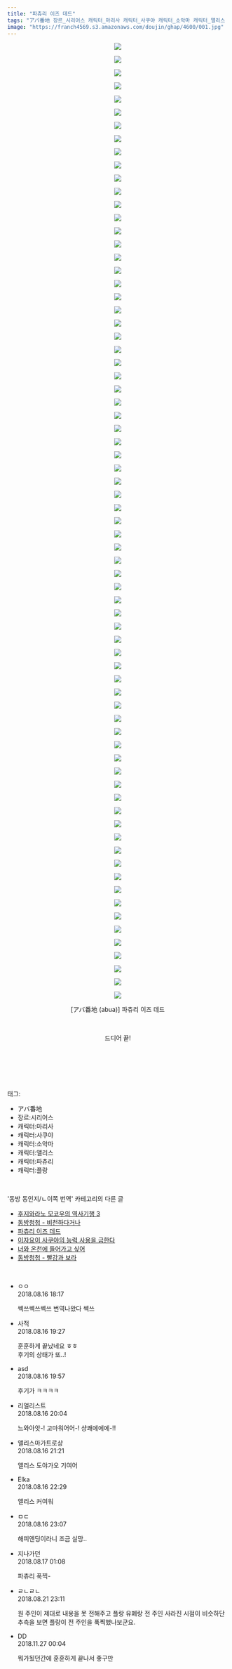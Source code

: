 ```yaml
---
title: "파츄리 이즈 데드"
tags: "アバ番地 장르_시리어스 캐릭터_마리사 캐릭터_사쿠야 캐릭터_소악마 캐릭터_앨리스 캐릭터_파츄리 캐릭터_플랑드르 abua 동방_동인지／ㄴ이쪽_번역"
image: "https://franch4569.s3.amazonaws.com/doujin/ghap/4600/001.jpg"
---
```

<div class="article">
<p style="text-align: center; clear: none; float: none;"><img src="{{ site.imgserver2 }}/ghap/4600/001.jpg"/></p>
<p style="text-align: center; clear: none; float: none;"><img src="{{ site.imgserver2 }}/ghap/4600/002.jpg"/></p>
<p style="text-align: center; clear: none; float: none;"><img src="{{ site.imgserver2 }}/ghap/4600/003.jpg"/></p>
<p style="text-align: center; clear: none; float: none;"><img src="{{ site.imgserver2 }}/ghap/4600/004.jpg"/></p>
<p style="text-align: center; clear: none; float: none;"><img src="{{ site.imgserver2 }}/ghap/4600/005.jpg"/></p>
<p style="text-align: center; clear: none; float: none;"><img src="{{ site.imgserver2 }}/ghap/4600/006.jpg"/></p>
<p style="text-align: center; clear: none; float: none;"><img src="{{ site.imgserver2 }}/ghap/4600/007.jpg"/></p>
<p style="text-align: center; clear: none; float: none;"><img src="{{ site.imgserver2 }}/ghap/4600/008.jpg"/></p>
<p style="text-align: center; clear: none; float: none;"><img src="{{ site.imgserver2 }}/ghap/4600/009.jpg"/></p>
<p style="text-align: center; clear: none; float: none;"><img src="{{ site.imgserver2 }}/ghap/4600/010.jpg"/></p>
<p style="text-align: center; clear: none; float: none;"><img src="{{ site.imgserver2 }}/ghap/4600/011.jpg"/></p>
<p style="text-align: center; clear: none; float: none;"><img src="{{ site.imgserver2 }}/ghap/4600/012.jpg"/></p>
<p style="text-align: center; clear: none; float: none;"><img src="{{ site.imgserver2 }}/ghap/4600/013.jpg"/></p>
<p style="text-align: center; clear: none; float: none;"><img src="{{ site.imgserver2 }}/ghap/4600/014.jpg"/></p>
<p style="text-align: center; clear: none; float: none;"><img src="{{ site.imgserver2 }}/ghap/4600/015.jpg"/></p>
<p style="text-align: center; clear: none; float: none;"><img src="{{ site.imgserver2 }}/ghap/4600/016.jpg"/></p>
<p style="text-align: center; clear: none; float: none;"><img src="{{ site.imgserver2 }}/ghap/4600/017.jpg"/></p>
<p style="text-align: center; clear: none; float: none;"><img src="{{ site.imgserver2 }}/ghap/4600/018.jpg"/></p>
<p style="text-align: center; clear: none; float: none;"><img src="{{ site.imgserver2 }}/ghap/4600/019.jpg"/></p>
<p style="text-align: center; clear: none; float: none;"><img src="{{ site.imgserver2 }}/ghap/4600/020.jpg"/></p>
<p style="text-align: center; clear: none; float: none;"><img src="{{ site.imgserver2 }}/ghap/4600/021.jpg"/></p>
<p style="text-align: center; clear: none; float: none;"><img src="{{ site.imgserver2 }}/ghap/4600/022.jpg"/></p>
<p style="text-align: center; clear: none; float: none;"><img src="{{ site.imgserver2 }}/ghap/4600/023.jpg"/></p>
<p style="text-align: center; clear: none; float: none;"><img src="{{ site.imgserver2 }}/ghap/4600/024.jpg"/></p>
<p style="text-align: center; clear: none; float: none;"><img src="{{ site.imgserver2 }}/ghap/4600/025.jpg"/></p>
<p style="text-align: center; clear: none; float: none;"><img src="{{ site.imgserver2 }}/ghap/4600/026.jpg"/></p>
<p style="text-align: center; clear: none; float: none;"><img src="{{ site.imgserver2 }}/ghap/4600/027.jpg"/></p>
<p style="text-align: center; clear: none; float: none;"><img src="{{ site.imgserver2 }}/ghap/4600/028.jpg"/></p>
<p style="text-align: center; clear: none; float: none;"><img src="{{ site.imgserver2 }}/ghap/4600/029.jpg"/></p>
<p style="text-align: center; clear: none; float: none;"><img src="{{ site.imgserver2 }}/ghap/4600/030.jpg"/></p>
<p style="text-align: center; clear: none; float: none;"><img src="{{ site.imgserver2 }}/ghap/4600/031.jpg"/></p>
<p style="text-align: center; clear: none; float: none;"><img src="{{ site.imgserver2 }}/ghap/4600/032.jpg"/></p>
<p style="text-align: center; clear: none; float: none;"><img src="{{ site.imgserver2 }}/ghap/4600/033.jpg"/></p>
<p style="text-align: center; clear: none; float: none;"><img src="{{ site.imgserver2 }}/ghap/4600/034.jpg"/></p>
<p style="text-align: center; clear: none; float: none;"><img src="{{ site.imgserver2 }}/ghap/4600/035.jpg"/></p>
<p style="text-align: center; clear: none; float: none;"><img src="{{ site.imgserver2 }}/ghap/4600/036.jpg"/></p>
<p style="text-align: center; clear: none; float: none;"><img src="{{ site.imgserver2 }}/ghap/4600/037.jpg"/></p>
<p style="text-align: center; clear: none; float: none;"><img src="{{ site.imgserver2 }}/ghap/4600/038.jpg"/></p>
<p style="text-align: center; clear: none; float: none;"><img src="{{ site.imgserver2 }}/ghap/4600/039.jpg"/></p>
<p style="text-align: center; clear: none; float: none;"><img src="{{ site.imgserver2 }}/ghap/4600/040.jpg"/></p>
<p style="text-align: center; clear: none; float: none;"><img src="{{ site.imgserver2 }}/ghap/4600/041.jpg"/></p>
<p style="text-align: center; clear: none; float: none;"><img src="{{ site.imgserver2 }}/ghap/4600/042.jpg"/></p>
<p style="text-align: center; clear: none; float: none;"><img src="{{ site.imgserver2 }}/ghap/4600/043.jpg"/></p>
<p style="text-align: center; clear: none; float: none;"><img src="{{ site.imgserver2 }}/ghap/4600/044.jpg"/></p>
<p style="text-align: center; clear: none; float: none;"><img src="{{ site.imgserver2 }}/ghap/4600/045.jpg"/></p>
<p style="text-align: center; clear: none; float: none;"><img src="{{ site.imgserver2 }}/ghap/4600/046.jpg"/></p>
<p style="text-align: center; clear: none; float: none;"><img src="{{ site.imgserver2 }}/ghap/4600/047.jpg"/></p>
<p style="text-align: center; clear: none; float: none;"><img src="{{ site.imgserver2 }}/ghap/4600/048.jpg"/></p>
<p style="text-align: center; clear: none; float: none;"><img src="{{ site.imgserver2 }}/ghap/4600/049.jpg"/></p>
<p style="text-align: center; clear: none; float: none;"><img src="{{ site.imgserver2 }}/ghap/4600/050.jpg"/></p>
<p style="text-align: center; clear: none; float: none;"><img src="{{ site.imgserver2 }}/ghap/4600/051.jpg"/></p>
<p style="text-align: center; clear: none; float: none;"><img src="{{ site.imgserver2 }}/ghap/4600/052.jpg"/></p>
<p style="text-align: center; clear: none; float: none;"><img src="{{ site.imgserver2 }}/ghap/4600/053.jpg"/></p>
<p style="text-align: center; clear: none; float: none;"><img src="{{ site.imgserver2 }}/ghap/4600/054.jpg"/></p>
<p style="text-align: center; clear: none; float: none;"><img src="{{ site.imgserver2 }}/ghap/4600/055.jpg"/></p>
<p style="text-align: center; clear: none; float: none;"><img src="{{ site.imgserver2 }}/ghap/4600/056.jpg"/></p>
<p style="text-align: center; clear: none; float: none;"><img src="{{ site.imgserver2 }}/ghap/4600/057.jpg"/></p>
<p style="text-align: center; clear: none; float: none;"><img src="{{ site.imgserver2 }}/ghap/4600/058.jpg"/></p>
<p style="text-align: center; clear: none; float: none;"><img src="{{ site.imgserver2 }}/ghap/4600/059.jpg"/></p>
<p style="text-align: center; clear: none; float: none;"><img src="{{ site.imgserver2 }}/ghap/4600/060.jpg"/></p>
<p style="text-align: center; clear: none; float: none;"><img src="{{ site.imgserver2 }}/ghap/4600/061.jpg"/></p>
<p style="text-align: center; clear: none; float: none;"><img src="{{ site.imgserver2 }}/ghap/4600/062.jpg"/></p>
<p style="text-align: center; clear: none; float: none;"><img src="{{ site.imgserver2 }}/ghap/4600/063.jpg"/></p>
<p style="text-align: center; clear: none; float: none;"><img src="{{ site.imgserver2 }}/ghap/4600/064.jpg"/></p>
<p style="text-align: center; clear: none; float: none;"><img src="{{ site.imgserver2 }}/ghap/4600/065.jpg"/></p>
<p style="text-align: center; clear: none; float: none;"><img src="{{ site.imgserver2 }}/ghap/4600/066.jpg"/></p>
<p style="text-align: center; clear: none; float: none;"><img src="{{ site.imgserver2 }}/ghap/4600/067.jpg"/></p>
<p style="text-align: center; clear: none; float: none;"><img src="{{ site.imgserver2 }}/ghap/4600/068.jpg"/></p>
<p style="text-align: center; clear: none; float: none;"><img src="{{ site.imgserver2 }}/ghap/4600/069.jpg"/></p>
<p style="text-align: center; clear: none; float: none;"><img src="{{ site.imgserver2 }}/ghap/4600/070.jpg"/></p>
<p style="text-align: center; clear: none; float: none;"><img src="{{ site.imgserver2 }}/ghap/4600/071.jpg"/></p>
<p style="text-align: center; clear: none; float: none;"><img src="{{ site.imgserver2 }}/ghap/4600/072.jpg"/></p>
<p style="text-align: center; clear: none; float: none;"><img src="{{ site.imgserver2 }}/ghap/4600/073.jpg"/></p>
<p style="text-align: center; clear: none; float: none;">[アバ番地 (abua)] 파츄리 이즈 데드</p>
<p style="text-align: center; clear: none; float: none;"><br/></p>
<p style="text-align: center; clear: none; float: none;">드디어 끝!</p>
<p style="text-align: center; clear: none; float: none;"><br/></p>
<p><br/></p>
</div><br/>
<div class="tagTrail">
<p>태그: </p>
<ul>
<li>アバ番地</li>
<li>장르:시리어스</li>
<li>캐릭터:마리사</li>
<li>캐릭터:사쿠야</li>
<li>캐릭터:소악마</li>
<li>캐릭터:앨리스</li>
<li>캐릭터:파츄리</li>
<li>캐릭터:플랑</li>
</ul>
</div><br/>
<div class="another">
<p>'동방 동인지/ㄴ이쪽 번역' 카테고리의 다른 글</p>
<ul>
<li><a href="/ghap_4607">후지와라노 모코우의 역사기행 3</a></li>
<li><a href="/ghap_4601">동방청첩 - 비천하다거나</a></li>
<li><a href="/ghap_4600">파츄리 이즈 데드</a></li>
<li><a href="/ghap_4566">이자요이 사쿠야의 능력 사용을 금한다</a></li>
<li><a href="/ghap_4563">너와 온천에 들어가고 싶어</a></li>
<li><a href="/ghap_4552">동방청첩 - 빨강과 보라</a></li>
</ul>
</div><br/>
<div class="cb_module cb_fluid">
<div class="cb_wrt cb_profile">
<div class="comment">
<ul>
<li class="cb_thumb_off" id="comment15310211">
<div class="cb_comment_area">
<div class="cb_info_area">
<div class="cb_section">
<span class="cb_nick_name">ㅇㅇ</span>
</div>
<div class="cb_section">
<span class="cb_date">2018.08.16 18:17 </span>
</div>
</div>
<div class="cb_dsc_comment">
<p class="cb_dsc">
											쎅쓰쎅쓰쎅쓰 번역나왔다 쎅쓰
										</p>
</div>
</div></li>
<li class="cb_thumb_off" id="comment15310250">
<div class="cb_comment_area">
<div class="cb_info_area">
<div class="cb_section">
<span class="cb_nick_name">사적</span>
</div>
<div class="cb_section">
<span class="cb_date">2018.08.16 19:27 </span>
</div>
</div>
<div class="cb_dsc_comment">
<p class="cb_dsc">
											훈훈하게 끝났네요 ㅎㅎ<br/>
후기의 상태가 또..!<br/>
</p>
</div>
</div></li>
<li class="cb_thumb_off" id="comment15310286">
<div class="cb_comment_area">
<div class="cb_info_area">
<div class="cb_section">
<span class="cb_nick_name">asd</span>
</div>
<div class="cb_section">
<span class="cb_date">2018.08.16 19:57 </span>
</div>
</div>
<div class="cb_dsc_comment">
<p class="cb_dsc">
											후기가 ㅋㅋㅋㅋ
										</p>
</div>
</div></li>
<li class="cb_thumb_off" id="comment15310294">
<div class="cb_comment_area">
<div class="cb_info_area">
<div class="cb_section">
<span class="cb_nick_name">리얼리스트</span>
</div>
<div class="cb_section">
<span class="cb_date">2018.08.16 20:04 </span>
</div>
</div>
<div class="cb_dsc_comment">
<p class="cb_dsc">
											느와아앗-! 고마워어어-! 샹쾌에에에-!!
										</p>
</div>
</div></li>
<li class="cb_thumb_off" id="comment15310333">
<div class="cb_comment_area">
<div class="cb_info_area">
<div class="cb_section">
<span class="cb_nick_name">앨리스마가트로상</span>
</div>
<div class="cb_section">
<span class="cb_date">2018.08.16 21:21 </span>
</div>
</div>
<div class="cb_dsc_comment">
<p class="cb_dsc">
											앨리스 도야가오 기여어
										</p>
</div>
</div></li>
<li class="cb_thumb_off" id="comment15310363">
<div class="cb_comment_area">
<div class="cb_info_area">
<div class="cb_section">
<span class="cb_nick_name">Elka</span>
</div>
<div class="cb_section">
<span class="cb_date">2018.08.16 22:29 </span>
</div>
</div>
<div class="cb_dsc_comment">
<p class="cb_dsc">
											앨리스 커여워
										</p>
</div>
</div></li>
<li class="cb_thumb_off" id="comment15310388">
<div class="cb_comment_area">
<div class="cb_info_area">
<div class="cb_section">
<span class="cb_nick_name">ㅁㄷ</span>
</div>
<div class="cb_section">
<span class="cb_date">2018.08.16 23:07 </span>
</div>
</div>
<div class="cb_dsc_comment">
<p class="cb_dsc">
											해피엔딩이라니 조금 실망..
										</p>
</div>
</div></li>
<li class="cb_thumb_off" id="comment15310467">
<div class="cb_comment_area">
<div class="cb_info_area">
<div class="cb_section">
<span class="cb_nick_name">지나가던</span>
</div>
<div class="cb_section">
<span class="cb_date">2018.08.17 01:08 </span>
</div>
</div>
<div class="cb_dsc_comment">
<p class="cb_dsc">
											파츄리 푹찍-
										</p>
</div>
</div></li>
<li class="cb_thumb_off" id="comment15314227">
<div class="cb_comment_area">
<div class="cb_info_area">
<div class="cb_section">
<span class="cb_nick_name">ㄹㄴㄹㄴ</span>
</div>
<div class="cb_section">
<span class="cb_date">2018.08.21 23:11 </span>
</div>
</div>
<div class="cb_dsc_comment">
<p class="cb_dsc">
											원 주인이 제대로 내용을 못 전해주고 플랑 유폐랑 전 주인 사라진 시점이 비슷하단 추측을 보면 플랑이 전 주인을 푹찍했나보군요.
										</p>
</div>
</div></li>
<li class="cb_thumb_off" id="comment15378930">
<div class="cb_comment_area">
<div class="cb_info_area">
<div class="cb_section">
<span class="cb_nick_name">DD</span>
</div>
<div class="cb_section">
<span class="cb_date">2018.11.27 00:04 </span>
</div>
</div>
<div class="cb_dsc_comment">
<p class="cb_dsc">
											뭐가됬던간에 훈훈하게 끝나서 좋구만
										</p>
</div>
</div></li>
</ul>
</div>
</div><!-- commentList close -->
</div><br/>
